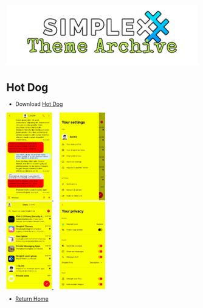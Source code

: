 ![SxC Theme Archive Banner](../resources/SxC_themeBanner.png)

# Hot Dog

* Download [Hot Dog](../themes/SxC_hotdog.theme)

<a href="../screenshots/SxC_hotdog01.jpg" target="_blank">
	<img src="../screenshots/SxC_hotdog01.jpg" width="120">
</a>&nbsp;&nbsp;&nbsp;
<a href="../screenshots/SxC_hotdog02.jpg" target="_blank">
	<img src="../screenshots/SxC_hotdog02.jpg" width="120">
</a>
<br>
<a href="../screenshots/SxC_hotdog03.jpg" target="_blank">
	<img src="../screenshots/SxC_hotdog03.jpg" width="120">
</a>&nbsp;&nbsp;&nbsp;
<a href="../screenshots/SxC_hotdog04.jpg" target="_blank">
	<img src="../screenshots/SxC_hotdog04.jpg" width="120">
</a>

* [Return Home](../)